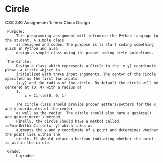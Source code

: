 # Circle
 CSS 340 Assignment 1: Intro Class Design
 
     Purpose:
         This programming assignment will introduce the Python language to the student. A simple class
         is designed and coded. The purpose is to start coding something quick in Python and also
         design a simple class using the proper coding style guidelines.
         
     The Circle:
         Design a class which represents a Circle in the (x,y) coordinate plane. A Circle object is
         initialized with three input arguments. The center of the circle specified as the first two inputs
         (x,y) and the radius of the circle. By default the circle will be centered at (0, 0) with a radius of
         1.
             c = Circle(0, 0, 1)
         
         The Circle class should provide proper getters/setters for the x and y coordinates of the center
         as well as the radius. The circle should also have a getArea() and getPerimeter() method.
         Finally, the circle should have a method called, isPointWithinCircle(x, y) which takes as
         augments the x and y coordinate of a point and determines whether the point lies within the
         circle. It should return a boolean indicating whether the point is within the circle.
     
     Grade:
         Ungraded
